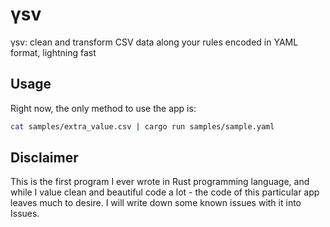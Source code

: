 # γsv

γsv: clean and transform CSV data along your rules encoded in YAML format, lightning fast

## Usage

Right now, the only method to use the app is:

```bash
cat samples/extra_value.csv | cargo run samples/sample.yaml
```

## Disclaimer

This is the first program I ever wrote in Rust programming language, and while I value clean and beautiful code a lot - the code of this particular app leaves much to desire. I will write down some known issues with it into Issues.
